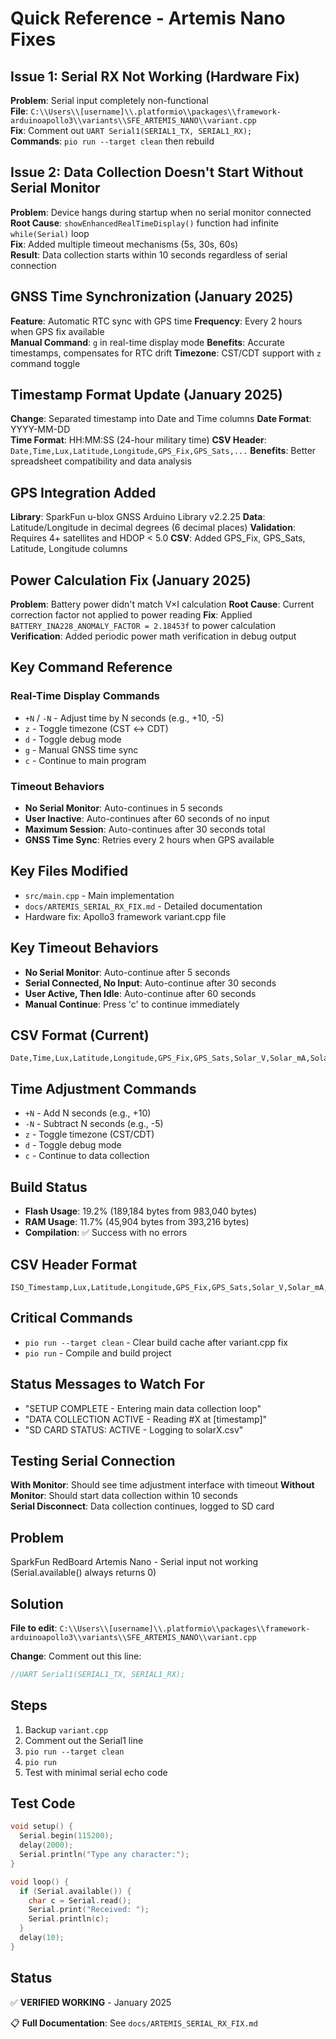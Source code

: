 # Quick Reference - Artemis Nano Fixes

## Issue 1: Serial RX Not Working (Hardware Fix)
**Problem**: Serial input completely non-functional  
**File**: `C:\\Users\\[username]\\.platformio\\packages\\framework-arduinoapollo3\\variants\\SFE_ARTEMIS_NANO\\variant.cpp`  
**Fix**: Comment out `UART Serial1(SERIAL1_TX, SERIAL1_RX);`  
**Commands**: `pio run --target clean` then rebuild

## Issue 2: Data Collection Doesn't Start Without Serial Monitor
**Problem**: Device hangs during startup when no serial monitor connected  
**Root Cause**: `showEnhancedRealTimeDisplay()` function had infinite `while(Serial)` loop  
**Fix**: Added multiple timeout mechanisms (5s, 30s, 60s)  
**Result**: Data collection starts within 10 seconds regardless of serial connection

## GNSS Time Synchronization (January 2025)
**Feature**: Automatic RTC sync with GPS time
**Frequency**: Every 2 hours when GPS fix available  
**Manual Command**: `g` in real-time display mode
**Benefits**: Accurate timestamps, compensates for RTC drift
**Timezone**: CST/CDT support with `z` command toggle

## Timestamp Format Update (January 2025)
**Change**: Separated timestamp into Date and Time columns
**Date Format**: YYYY-MM-DD  
**Time Format**: HH:MM:SS (24-hour military time)
**CSV Header**: `Date,Time,Lux,Latitude,Longitude,GPS_Fix,GPS_Sats,...`
**Benefits**: Better spreadsheet compatibility and data analysis

## GPS Integration Added
**Library**: SparkFun u-blox GNSS Arduino Library v2.2.25
**Data**: Latitude/Longitude in decimal degrees (6 decimal places)
**Validation**: Requires 4+ satellites and HDOP < 5.0
**CSV**: Added GPS_Fix, GPS_Sats, Latitude, Longitude columns

## Power Calculation Fix (January 2025)
**Problem**: Battery power didn't match V×I calculation
**Root Cause**: Current correction factor not applied to power reading
**Fix**: Applied `BATTERY_INA228_ANOMALY_FACTOR = 2.18453f` to power calculation
**Verification**: Added periodic power math verification in debug output

## Key Command Reference
### Real-Time Display Commands
- `+N` / `-N` - Adjust time by N seconds (e.g., +10, -5)
- `z` - Toggle timezone (CST ↔ CDT)
- `d` - Toggle debug mode
- `g` - Manual GNSS time sync
- `c` - Continue to main program

### Timeout Behaviors
- **No Serial Monitor**: Auto-continues in 5 seconds
- **User Inactive**: Auto-continues after 60 seconds of no input
- **Maximum Session**: Auto-continues after 30 seconds total
- **GNSS Time Sync**: Retries every 2 hours when GPS available

## Key Files Modified
- `src/main.cpp` - Main implementation
- `docs/ARTEMIS_SERIAL_RX_FIX.md` - Detailed documentation
- Hardware fix: Apollo3 framework variant.cpp file

## Key Timeout Behaviors
- **No Serial Monitor**: Auto-continue after 5 seconds
- **Serial Connected, No Input**: Auto-continue after 30 seconds  
- **User Active, Then Idle**: Auto-continue after 60 seconds
- **Manual Continue**: Press 'c' to continue immediately

## CSV Format (Current)
```
Date,Time,Lux,Latitude,Longitude,GPS_Fix,GPS_Sats,Solar_V,Solar_mA,Solar_mW,Solar_Temp,Battery_V,Battery_mA,Battery_mW,Battery_Temp,Load_V,Load_mA,Load_mW,Load_Temp
```

## Time Adjustment Commands
- `+N` - Add N seconds (e.g., +10)
- `-N` - Subtract N seconds (e.g., -5)  
- `z` - Toggle timezone (CST/CDT)
- `d` - Toggle debug mode
- `c` - Continue to data collection

## Build Status
- **Flash Usage**: 19.2% (189,184 bytes from 983,040 bytes)
- **RAM Usage**: 11.7% (45,904 bytes from 393,216 bytes)
- **Compilation**: ✅ Success with no errors

## CSV Header Format
```
ISO_Timestamp,Lux,Latitude,Longitude,GPS_Fix,GPS_Sats,Solar_V,Solar_mA,Solar_mW,Solar_Temp,Battery_V,Battery_mA,Battery_mW,Battery_Temp,Load_V,Load_mA,Load_mW,Load_Temp
```

## Critical Commands
- `pio run --target clean` - Clear build cache after variant.cpp fix
- `pio run` - Compile and build project

## Status Messages to Watch For
- "SETUP COMPLETE - Entering main data collection loop"
- "DATA COLLECTION ACTIVE - Reading #X at [timestamp]"  
- "SD CARD STATUS: ACTIVE - Logging to solarX.csv"

## Testing Serial Connection
**With Monitor**: Should see time adjustment interface with timeout
**Without Monitor**: Should start data collection within 10 seconds  
**Serial Disconnect**: Data collection continues, logged to SD card

## Problem
SparkFun RedBoard Artemis Nano - Serial input not working (Serial.available() always returns 0)

## Solution
**File to edit**: `C:\\Users\\[username]\\.platformio\\packages\\framework-arduinoapollo3\\variants\\SFE_ARTEMIS_NANO\\variant.cpp`

**Change**: Comment out this line:
```cpp
//UART Serial1(SERIAL1_TX, SERIAL1_RX);
```

## Steps
1. Backup `variant.cpp`
2. Comment out the Serial1 line
3. `pio run --target clean`
4. `pio run`
5. Test with minimal serial echo code

## Test Code
```cpp
void setup() {
  Serial.begin(115200);
  delay(2000);
  Serial.println("Type any character:");
}

void loop() {
  if (Serial.available()) {
    char c = Serial.read();
    Serial.print("Received: ");
    Serial.println(c);
  }
  delay(10);
}
```

## Status
✅ **VERIFIED WORKING** - January 2025

📋 **Full Documentation**: See `docs/ARTEMIS_SERIAL_RX_FIX.md` 